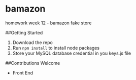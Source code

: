 # bamazon
homework week 12 - bamazon fake store

##Getting Started
1. Download the repo
2. Run `npm install` to install node packages
3. Store your MySQL database credential in you keys.js file

##Contributions Welcome
* Front End